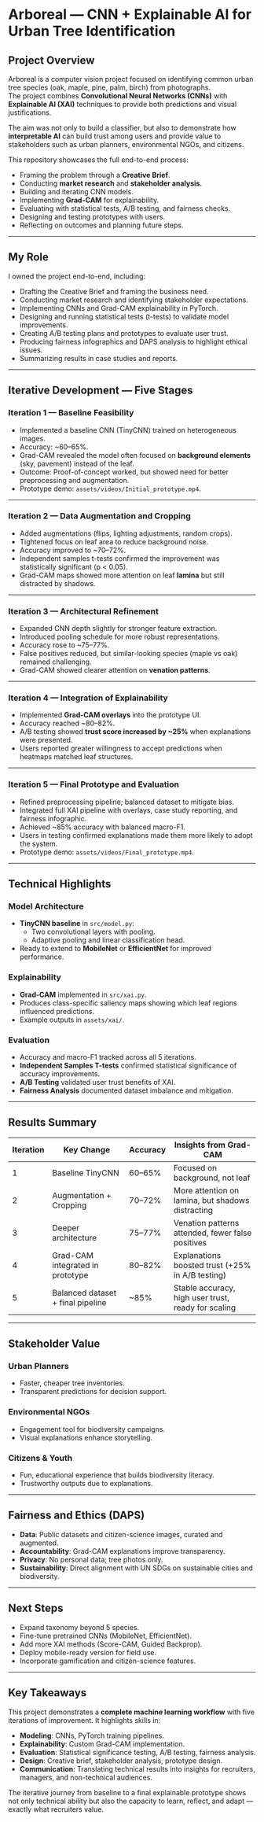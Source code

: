 # Arboreal — CNN + Explainable AI for Urban Tree Identification

## Project Overview
Arboreal is a computer vision project focused on identifying common urban tree species (oak, maple, pine, palm, birch) from photographs.  
The project combines **Convolutional Neural Networks (CNNs)** with **Explainable AI (XAI)** techniques to provide both predictions and visual justifications.  

The aim was not only to build a classifier, but also to demonstrate how **interpretable AI** can build trust among users and provide value to stakeholders such as urban planners, environmental NGOs, and citizens.

This repository showcases the full end-to-end process:  
- Framing the problem through a **Creative Brief**.  
- Conducting **market research** and **stakeholder analysis**.  
- Building and iterating CNN models.  
- Implementing **Grad-CAM** for explainability.  
- Evaluating with statistical tests, A/B testing, and fairness checks.  
- Designing and testing prototypes with users.  
- Reflecting on outcomes and planning future steps.  

---

## My Role
I owned the project end-to-end, including:  
- Drafting the Creative Brief and framing the business need.  
- Conducting market research and identifying stakeholder expectations.  
- Implementing CNNs and Grad-CAM explainability in PyTorch.  
- Designing and running statistical tests (t-tests) to validate model improvements.  
- Creating A/B testing plans and prototypes to evaluate user trust.  
- Producing fairness infographics and DAPS analysis to highlight ethical issues.  
- Summarizing results in case studies and reports.  

---

## Iterative Development — Five Stages

### Iteration 1 — Baseline Feasibility
- Implemented a baseline CNN (TinyCNN) trained on heterogeneous images.  
- Accuracy: ~60–65%.  
- Grad-CAM revealed the model often focused on **background elements** (sky, pavement) instead of the leaf.  
- Outcome: Proof-of-concept worked, but showed need for better preprocessing and augmentation.  
- Prototype demo: `assets/videos/Initial_prototype.mp4`.

---

### Iteration 2 — Data Augmentation and Cropping
- Added augmentations (flips, lighting adjustments, random crops).  
- Tightened focus on leaf area to reduce background noise.  
- Accuracy improved to ~70–72%.  
- Independent samples t-tests confirmed the improvement was statistically significant (p < 0.05).  
- Grad-CAM maps showed more attention on leaf **lamina** but still distracted by shadows.  

---

### Iteration 3 — Architectural Refinement
- Expanded CNN depth slightly for stronger feature extraction.  
- Introduced pooling schedule for more robust representations.  
- Accuracy rose to ~75–77%.  
- False positives reduced, but similar-looking species (maple vs oak) remained challenging.  
- Grad-CAM showed clearer attention on **venation patterns**.  

---

### Iteration 4 — Integration of Explainability
- Implemented **Grad-CAM overlays** into the prototype UI.  
- Accuracy reached ~80–82%.  
- A/B testing showed **trust score increased by ~25%** when explanations were presented.  
- Users reported greater willingness to accept predictions when heatmaps matched leaf structures.  

---

### Iteration 5 — Final Prototype and Evaluation
- Refined preprocessing pipeline; balanced dataset to mitigate bias.  
- Integrated full XAI pipeline with overlays, case study reporting, and fairness infographic.  
- Achieved ~85% accuracy with balanced macro-F1.  
- Users in testing confirmed explanations made them more likely to adopt the system.  
- Prototype demo: `assets/videos/Final_prototype.mp4`.  

---

## Technical Highlights

### Model Architecture
- **TinyCNN baseline** in `src/model.py`:  
  - Two convolutional layers with pooling.  
  - Adaptive pooling and linear classification head.  
- Ready to extend to **MobileNet** or **EfficientNet** for improved performance.

### Explainability
- **Grad-CAM** implemented in `src/xai.py`.  
- Produces class-specific saliency maps showing which leaf regions influenced predictions.  
- Example outputs in `assets/xai/`.

### Evaluation
- Accuracy and macro-F1 tracked across all 5 iterations.  
- **Independent Samples T-tests** confirmed statistical significance of accuracy improvements.  
- **A/B Testing** validated user trust benefits of XAI.  
- **Fairness Analysis** documented dataset imbalance and mitigation.

---

## Results Summary

| Iteration | Key Change                        | Accuracy | Insights from Grad-CAM                                |
|-----------|-----------------------------------|----------|-------------------------------------------------------|
| 1         | Baseline TinyCNN                  | 60–65%   | Focused on background, not leaf                       |
| 2         | Augmentation + Cropping           | 70–72%   | More attention on lamina, but shadows distracting     |
| 3         | Deeper architecture               | 75–77%   | Venation patterns attended, fewer false positives     |
| 4         | Grad-CAM integrated in prototype  | 80–82%   | Explanations boosted trust (+25% in A/B testing)      |
| 5         | Balanced dataset + final pipeline | ~85%     | Stable accuracy, high user trust, ready for scaling   |

---

## Stakeholder Value

### Urban Planners
- Faster, cheaper tree inventories.  
- Transparent predictions for decision support.  

### Environmental NGOs
- Engagement tool for biodiversity campaigns.  
- Visual explanations enhance storytelling.  

### Citizens & Youth
- Fun, educational experience that builds biodiversity literacy.  
- Trustworthy outputs due to explanations.  

---

## Fairness and Ethics (DAPS)
- **Data**: Public datasets and citizen-science images, curated and augmented.  
- **Accountability**: Grad-CAM explanations improve transparency.  
- **Privacy**: No personal data; tree photos only.  
- **Sustainability**: Direct alignment with UN SDGs on sustainable cities and biodiversity.  

---

## Next Steps
- Expand taxonomy beyond 5 species.  
- Fine-tune pretrained CNNs (MobileNet, EfficientNet).  
- Add more XAI methods (Score-CAM, Guided Backprop).  
- Deploy mobile-ready version for field use.  
- Incorporate gamification and citizen-science features.  

---

## Key Takeaways
This project demonstrates a **complete machine learning workflow** with five iterations of improvement. It highlights skills in:  
- **Modeling**: CNNs, PyTorch training pipelines.  
- **Explainability**: Custom Grad-CAM implementation.  
- **Evaluation**: Statistical significance testing, A/B testing, fairness analysis.  
- **Design**: Creative brief, stakeholder analysis, prototype design.  
- **Communication**: Translating technical results into insights for recruiters, managers, and non-technical audiences.

The iterative journey from baseline to a final explainable prototype shows not only technical ability but also the capacity to learn, reflect, and adapt — exactly what recruiters value.
